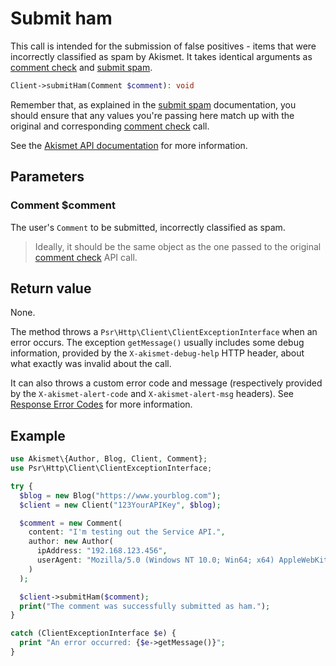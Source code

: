 # Submit ham
This call is intended for the submission of false positives - items that were incorrectly classified as spam by Akismet.
It takes identical arguments as [comment check](usage/check_comment.md) and [submit spam](usage/submit_spam.md).

```php
Client->submitHam(Comment $comment): void
```

Remember that, as explained in the [submit spam](usage/submit_spam.md) documentation, you should ensure
that any values you're passing here match up with the original and corresponding [comment check](usage/check_comment.md) call.

See the [Akismet API documentation](https://akismet.com/developers/submit-ham-false-positives) for more information.

## Parameters

### Comment **$comment**
The user's `Comment` to be submitted, incorrectly classified as spam.

> Ideally, it should be the same object as the one passed to the original [comment check](usage/check_comment.md) API call.

## Return value
None.

The method throws a `Psr\Http\Client\ClientExceptionInterface` when an error occurs.
The exception `getMessage()` usually includes some debug information, provided by the `X-akismet-debug-help` HTTP header, about what exactly was invalid about the call.

It can also throws a custom error code and message (respectively provided by the `X-akismet-alert-code` and `X-akismet-alert-msg` headers).
See [Response Error Codes](https://akismet.com/developers/errors) for more information.

## Example

```php
use Akismet\{Author, Blog, Client, Comment};
use Psr\Http\Client\ClientExceptionInterface;

try {
  $blog = new Blog("https://www.yourblog.com");
  $client = new Client("123YourAPIKey", $blog);

  $comment = new Comment(
    content: "I'm testing out the Service API.",
    author: new Author(
      ipAddress: "192.168.123.456",
      userAgent: "Mozilla/5.0 (Windows NT 10.0; Win64; x64) AppleWebKit/537.36 (KHTML, like Gecko) Chrome/102.0.0.0 Safari/537.36"
    )
  );

  $client->submitHam($comment);
  print("The comment was successfully submitted as ham.");
}

catch (ClientExceptionInterface $e) {
  print "An error occurred: {$e->getMessage()}";
}
```
